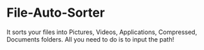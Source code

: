 # File-Auto-Sorter
It sorts your files into Pictures, Videos, Applications, Compressed, Documents folders. All you need to do is to input the path!
